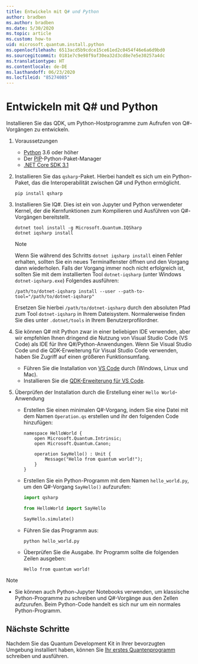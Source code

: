 ```yaml
---
title: Entwickeln mit Q# und Python
author: bradben
ms.author: bradben
ms.date: 5/30/2020
ms.topic: article
ms.custom: how-to
uid: microsoft.quantum.install.python
ms.openlocfilehash: 6513acd5b9cdce15ce61ed2c0454f46e6a6d9bd0
ms.sourcegitcommit: 0181e7c9e98f9af30ea32d3cd8e7e5e30257a4dc
ms.translationtype: HT
ms.contentlocale: de-DE
ms.lasthandoff: 06/23/2020
ms.locfileid: "85274085"
---
```

# <a name="develop-with-q-and-python"></a>Entwickeln mit Q# und Python

Installieren Sie das QDK, um Python-Hostprogramme zum Aufrufen von Q#-Vorgängen zu entwickeln.

1. Voraussetzungen

    - [Python](https://www.python.org/downloads/) 3.6 oder höher
    - Der [PIP](https://pip.pypa.io/en/stable/installing)-Python-Paket-Manager
    - [.NET Core SDK 3.1](https://dotnet.microsoft.com/download/dotnet-core/3.1)


1. Installieren Sie das `qsharp`-Paket. Hierbei handelt es sich um ein Python-Paket, das die Interoperabilität zwischen Q# und Python ermöglicht.

    ```
    pip install qsharp
    ```

1. Installieren Sie IQ#. Dies ist ein von Jupyter und Python verwendeter Kernel, der die Kernfunktionen zum Kompilieren und Ausführen von Q#-Vorgängen bereitstellt.

    ```dotnetcli
    dotnet tool install -g Microsoft.Quantum.IQSharp
    dotnet iqsharp install
    ```

    > [!NOTE]
    > Wenn Sie während des Schritts `dotnet iqsharp install` einen Fehler erhalten, sollten Sie ein neues Terminalfenster öffnen und den Vorgang dann wiederholen.
    > Falls der Vorgang immer noch nicht erfolgreich ist, sollten Sie mit dem installierten Tool `dotnet-iqsharp` (unter Windows `dotnet-iqsharp.exe`) Folgendes ausführen:
    > ```
    > /path/to/dotnet-iqsharp install --user --path-to-tool="/path/to/dotnet-iqsharp"
    > ```
    > Ersetzen Sie hierbei `/path/to/dotnet-iqsharp` durch den absoluten Pfad zum Tool `dotnet-iqsharp` in Ihrem Dateisystem.
    > Normalerweise finden Sie dies unter `.dotnet/tools` in Ihrem Benutzerprofilordner.
  
1. Sie können Q# mit Python zwar in einer beliebigen IDE verwenden, aber wir empfehlen Ihnen dringend die Nutzung von Visual Studio Code (VS Code) als IDE für Ihre Q#/Python-Anwendungen. Wenn Sie Visual Studio Code und die QDK-Erweiterung für Visual Studio Code verwenden, haben Sie Zugriff auf einen größeren Funktionsumfang.

    - Führen Sie die Installation von [VS Code](https://code.visualstudio.com/download) durch (Windows, Linux und Mac).
    - Installieren Sie die [QDK-Erweiterung für VS Code](https://marketplace.visualstudio.com/items?itemName=quantum.quantum-devkit-vscode).

1. Überprüfen der Installation durch die Erstellung einer `Hello World`-Anwendung

    - Erstellen Sie einen minimalen Q#-Vorgang, indem Sie eine Datei mit dem Namen `Operation.qs` erstellen und ihr den folgenden Code hinzufügen:

        ```qsharp
        namespace HelloWorld {
            open Microsoft.Quantum.Intrinsic;
            open Microsoft.Quantum.Canon;

            operation SayHello() : Unit {
                Message("Hello from quantum world!");
            }
        }
        ```

    - Erstellen Sie ein Python-Programm mit dem Namen `hello_world.py`, um den Q#-Vorgang `SayHello()` aufzurufen:

        ```python
        import qsharp

        from HelloWorld import SayHello

        SayHello.simulate()
        ```

    - Führen Sie das Programm aus:

        ```
        python hello_world.py
        ```

    - Überprüfen Sie die Ausgabe. Ihr Programm sollte die folgenden Zeilen ausgeben:

        ```
        Hello from quantum world!
        ```


> [!NOTE]
> * Sie können auch Python-Jupyter Notebooks verwenden, um klassische Python-Programme zu schreiben und Q#-Vorgänge aus den Zellen aufzurufen. Beim Python-Code handelt es sich nur um ein normales Python-Programm.

## <a name="next-steps"></a>Nächste Schritte

Nachdem Sie das Quantum Development Kit in Ihrer bevorzugten Umgebung installiert haben, können Sie [Ihr erstes Quantenprogramm](xref:microsoft.quantum.quickstarts.qrng) schreiben und ausführen.

